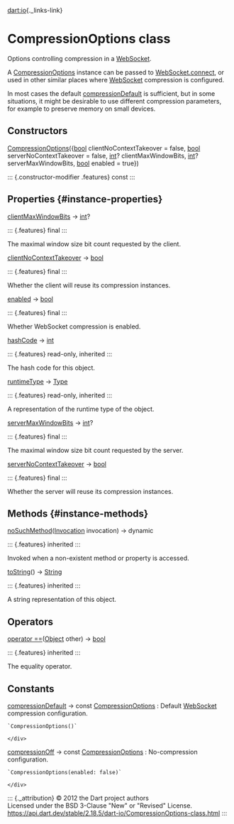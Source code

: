 [dart:io](../dart-io/dart-io-library){._links-link}

CompressionOptions class
========================

Options controlling compression in a [WebSocket](websocket-class).

A [CompressionOptions](compressionoptions-class) instance can be passed
to [WebSocket.connect](websocket/connect), or used in other similar
places where [WebSocket](websocket-class) compression is configured.

In most cases the default
[compressionDefault](compressionoptions/compressiondefault-constant) is
sufficient, but in some situations, it might be desirable to use
different compression parameters, for example to preserve memory on
small devices.

Constructors
------------

[CompressionOptions](compressionoptions/compressionoptions)({[bool](../dart-core/bool-class)
clientNoContextTakeover = false, [bool](../dart-core/bool-class)
serverNoContextTakeover = false, [int](../dart-core/int-class)?
clientMaxWindowBits, [int](../dart-core/int-class)? serverMaxWindowBits,
[bool](../dart-core/bool-class) enabled = true})

::: {.constructor-modifier .features}
const
:::

Properties {#instance-properties}
----------

[clientMaxWindowBits](compressionoptions/clientmaxwindowbits) →
[int](../dart-core/int-class)?

::: {.features}
final
:::

The maximal window size bit count requested by the client.

[clientNoContextTakeover](compressionoptions/clientnocontexttakeover) →
[bool](../dart-core/bool-class)

::: {.features}
final
:::

Whether the client will reuse its compression instances.

[enabled](compressionoptions/enabled) → [bool](../dart-core/bool-class)

::: {.features}
final
:::

Whether WebSocket compression is enabled.

[hashCode](../dart-core/object/hashcode) → [int](../dart-core/int-class)

::: {.features}
read-only, inherited
:::

The hash code for this object.

[runtimeType](../dart-core/object/runtimetype) →
[Type](../dart-core/type-class)

::: {.features}
read-only, inherited
:::

A representation of the runtime type of the object.

[serverMaxWindowBits](compressionoptions/servermaxwindowbits) →
[int](../dart-core/int-class)?

::: {.features}
final
:::

The maximal window size bit count requested by the server.

[serverNoContextTakeover](compressionoptions/servernocontexttakeover) →
[bool](../dart-core/bool-class)

::: {.features}
final
:::

Whether the server will reuse its compression instances.

Methods {#instance-methods}
-------

[noSuchMethod](../dart-core/object/nosuchmethod)([Invocation](../dart-core/invocation-class)
invocation) → dynamic

::: {.features}
inherited
:::

Invoked when a non-existent method or property is accessed.

[toString](../dart-core/object/tostring)() →
[String](../dart-core/string-class)

::: {.features}
inherited
:::

A string representation of this object.

Operators
---------

[operator
==](../dart-core/object/operator_equals)([Object](../dart-core/object-class)
other) → [bool](../dart-core/bool-class)

::: {.features}
inherited
:::

The equality operator.

Constants
---------

[compressionDefault](compressionoptions/compressiondefault-constant) → const [CompressionOptions](compressionoptions-class)
:   Default [WebSocket](websocket-class) compression configuration.
    <div>

    `CompressionOptions()`

    </div>

[compressionOff](compressionoptions/compressionoff-constant) → const [CompressionOptions](compressionoptions-class)
:   No-compression configuration.
    <div>

    `CompressionOptions(enabled: false)`

    </div>

::: {._attribution}
© 2012 the Dart project authors\
Licensed under the BSD 3-Clause \"New\" or \"Revised\" License.\
<https://api.dart.dev/stable/2.18.5/dart-io/CompressionOptions-class.html>
:::
